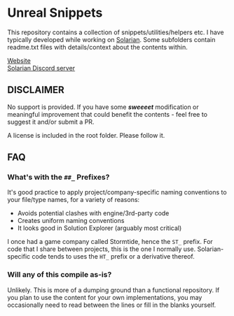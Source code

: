 # Unreal Snippets
This repository contains a collection of snippets/utilities/helpers etc. I have typically developed while working on [Solarian](https://trello.com/b/sX1savc1/solarian-development). Some subfolders contain readme.txt files with details/context about the contents within.

[Website](https://jambax.co.uk/)<br/>
[Solarian Discord server](https://discord.gg/rrMzug9J2n)

## DISCLAIMER
No support is provided. If you have some **_sweeeet_** modification or meaningful improvement that could benefit the contents - feel free to suggest it and/or submit a PR.

A license is included in the root folder. Please follow it.

## FAQ
### What's with the `##_` Prefixes?
It's good practice to apply project/company-specific naming conventions to your file/type names, for a variety of reasons:

* Avoids potential clashes with engine/3rd-party code
* Creates uniform naming conventions
* It looks good in Solution Explorer (arguably most critical)

I once had a game company called Stormtide, hence the `ST_` prefix. For code that I share between projects, this is the one I normally use. Solarian-specific code tends to uses the `HT_` prefix or a derivative thereof.

### Will any of this compile as-is?
Unlikely. This is more of a dumping ground than a functional repository. If you plan to use the content for your own implementations, you may occasionally need to read between the lines or fill in the blanks yourself.
